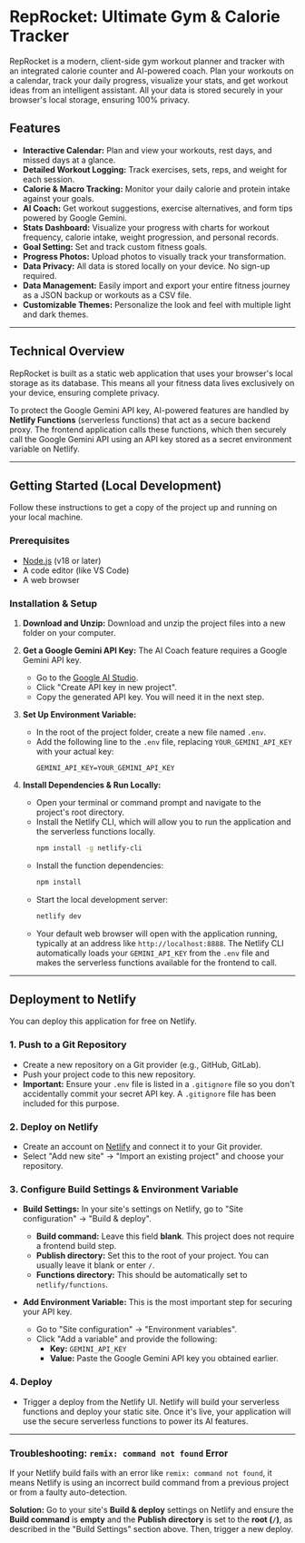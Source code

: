 # RepRocket: Ultimate Gym & Calorie Tracker

RepRocket is a modern, client-side gym workout planner and tracker with an integrated calorie counter and AI-powered coach. Plan your workouts on a calendar, track your daily progress, visualize your stats, and get workout ideas from an intelligent assistant. All your data is stored securely in your browser's local storage, ensuring 100% privacy.

## Features

- **Interactive Calendar:** Plan and view your workouts, rest days, and missed days at a glance.
- **Detailed Workout Logging:** Track exercises, sets, reps, and weight for each session.
- **Calorie & Macro Tracking:** Monitor your daily calorie and protein intake against your goals.
- **AI Coach:** Get workout suggestions, exercise alternatives, and form tips powered by Google Gemini.
- **Stats Dashboard:** Visualize your progress with charts for workout frequency, calorie intake, weight progression, and personal records.
- **Goal Setting:** Set and track custom fitness goals.
- **Progress Photos:** Upload photos to visually track your transformation.
- **Data Privacy:** All data is stored locally on your device. No sign-up required.
- **Data Management:** Easily import and export your entire fitness journey as a JSON backup or workouts as a CSV file.
- **Customizable Themes:** Personalize the look and feel with multiple light and dark themes.

---

## Technical Overview

RepRocket is built as a static web application that uses your browser's local storage as its database. This means all your fitness data lives exclusively on your device, ensuring complete privacy.

To protect the Google Gemini API key, AI-powered features are handled by **Netlify Functions** (serverless functions) that act as a secure backend proxy. The frontend application calls these functions, which then securely call the Google Gemini API using an API key stored as a secret environment variable on Netlify.

---

## Getting Started (Local Development)

Follow these instructions to get a copy of the project up and running on your local machine.

### Prerequisites

- [Node.js](https://nodejs.org/) (v18 or later)
- A code editor (like VS Code)
- A web browser

### Installation & Setup

1.  **Download and Unzip:**
    Download and unzip the project files into a new folder on your computer.

2.  **Get a Google Gemini API Key:**
    The AI Coach feature requires a Google Gemini API key.
    - Go to the [Google AI Studio](https://aistudio.google.com/app/apikey).
    - Click "Create API key in new project".
    - Copy the generated API key. You will need it in the next step.

3.  **Set Up Environment Variable:**
    - In the root of the project folder, create a new file named `.env`.
    - Add the following line to the `.env` file, replacing `YOUR_GEMINI_API_KEY` with your actual key:
      ```
      GEMINI_API_KEY=YOUR_GEMINI_API_KEY
      ```

4.  **Install Dependencies & Run Locally:**
    - Open your terminal or command prompt and navigate to the project's root directory.
    - Install the Netlify CLI, which will allow you to run the application and the serverless functions locally.
      ```bash
      npm install -g netlify-cli
      ```
    - Install the function dependencies:
      ```bash
      npm install
      ```
    - Start the local development server:
      ```bash
      netlify dev
      ```
    - Your default web browser will open with the application running, typically at an address like `http://localhost:8888`. The Netlify CLI automatically loads your `GEMINI_API_KEY` from the `.env` file and makes the serverless functions available for the frontend to call.

---

## Deployment to Netlify

You can deploy this application for free on Netlify.

### 1. Push to a Git Repository

- Create a new repository on a Git provider (e.g., GitHub, GitLab).
- Push your project code to this new repository.
- **Important:** Ensure your `.env` file is listed in a `.gitignore` file so you don't accidentally commit your secret API key. A `.gitignore` file has been included for this purpose.

### 2. Deploy on Netlify

- Create an account on [Netlify](https://www.netlify.com/) and connect it to your Git provider.
- Select "Add new site" -> "Import an existing project" and choose your repository.

### 3. Configure Build Settings & Environment Variable

-   **Build Settings:** In your site's settings on Netlify, go to "Site configuration" -> "Build & deploy".
    -   **Build command:** Leave this field **blank**. This project does not require a frontend build step.
    -   **Publish directory:** Set this to the root of your project. You can usually leave it blank or enter `/`.
    -   **Functions directory:** This should be automatically set to `netlify/functions`.

-   **Add Environment Variable:** This is the most important step for securing your API key.
    -   Go to "Site configuration" -> "Environment variables".
    -   Click "Add a variable" and provide the following:
        -   **Key:** `GEMINI_API_KEY`
        -   **Value:** Paste the Google Gemini API key you obtained earlier.

### 4. Deploy

- Trigger a deploy from the Netlify UI. Netlify will build your serverless functions and deploy your static site. Once it's live, your application will use the secure serverless functions to power its AI features.

---
### Troubleshooting: `remix: command not found` Error

If your Netlify build fails with an error like `remix: command not found`, it means Netlify is using an incorrect build command from a previous project or from a faulty auto-detection.

**Solution:** Go to your site's **Build & deploy** settings on Netlify and ensure the **Build command** is **empty** and the **Publish directory** is set to the **root (`/`)**, as described in the "Build Settings" section above. Then, trigger a new deploy.
